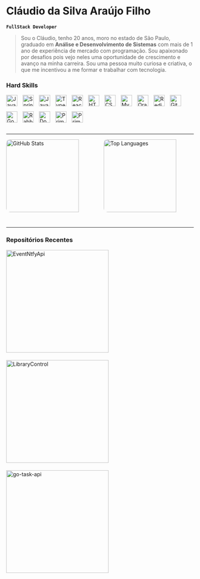 # Cláudio da Silva Araújo Filho

**`FullStack Developer`**

> Sou o Cláudio, tenho 20 anos, moro no estado de São Paulo, graduado em **Análise e Desenvolvimento de Sistemas** com mais de 1 ano de experiência de mercado com programação. Sou apaixonado por desafios pois vejo neles uma oportunidade de crescimento e avanço na minha carreira. Sou uma pessoa muito curiosa e criativa, o que me incentivou a me formar e trabalhar com tecnologia.

### Hard Skills

<div align="left" style="display: flex; flex-wrap: wrap; gap: 14px; margin-bottom: 30px;">
  <img alt="Java" height="30" src="https://cdn.jsdelivr.net/gh/devicons/devicon/icons/java/java-original.svg"/>
  <img alt="Spring Boot" height="30" src="https://cdn.jsdelivr.net/gh/devicons/devicon/icons/spring/spring-original.svg"/>
  <img alt="JavaScript" height="30" src="https://cdn.jsdelivr.net/gh/devicons/devicon/icons/javascript/javascript-plain.svg"/>
  <img alt="TypeScript" height="30" src="https://cdn.jsdelivr.net/gh/devicons/devicon/icons/typescript/typescript-plain.svg"/>
  <img alt="React" height="30" src="https://cdn.jsdelivr.net/gh/devicons/devicon/icons/react/react-original.svg"/>
  <img alt="HTML" height="30" src="https://cdn.jsdelivr.net/gh/devicons/devicon/icons/html5/html5-original.svg"/>
  <img alt="CSS" height="30" src="https://cdn.jsdelivr.net/gh/devicons/devicon/icons/css3/css3-original.svg"/>
  <img alt="MySQL" height="30" src="https://cdn.jsdelivr.net/gh/devicons/devicon/icons/mysql/mysql-original.svg"/>
  <img alt="Oracle" height="30" src="https://cdn.jsdelivr.net/gh/devicons/devicon/icons/oracle/oracle-original.svg"/>
  <img alt="Redis" height="30" src="https://cdn.jsdelivr.net/gh/devicons/devicon/icons/redis/redis-original.svg"/>
  <img alt="Git" height="30" src="https://cdn.jsdelivr.net/gh/devicons/devicon/icons/git/git-original.svg"/>
  <img alt="Go" height="30" src="https://cdn.jsdelivr.net/gh/devicons/devicon/icons/go/go-original.svg"/>
  <img alt="RabbitMQ" height="30" src="https://cdn.jsdelivr.net/gh/devicons/devicon/icons/rabbitmq/rabbitmq-original.svg" />
  <img alt="Docker" height="30" src="https://cdn.jsdelivr.net/gh/devicons/devicon/icons/docker/docker-original.svg" />
  <img alt="PrimeReact" height="30" src="https://i0.wp.com/www.primefaces.org/wp-content/uploads/2018/05/primereact-logo.png?ssl=1" />
  <img alt="PrimeFaces" height="30" src="https://showcase.primefaces.org/jakarta.faces.resource/images/primefaces-logo.svg.xhtml?ln=showcase" />
</div>

---

<div style="display: flex; flex-wrap: wrap; gap: 20px; justify-content: center; margin-bottom: 40px; width: 100%;">
  <img
    src="https://github-readme-stats.vercel.app/api?username=Claudio712005&show_icons=true&hide_border=true&title_color=fff&icon_color=79ff97&text_color=9f9f9f&bg_color=151515"
    alt="GitHub Stats"
    style="flex: 1 1 45%; height: 195px; border-radius: 10px; object-fit: cover;"
  />
  <img
    src="https://github-readme-stats.vercel.app/api/top-langs/?username=Claudio712005&layout=compact&hide_border=true&title_color=fff&icon_color=79ff97&text_color=9f9f9f&bg_color=151515"
    alt="Top Languages"
    style="flex: 1 1 45%; height: 195px; border-radius: 10px; object-fit: cover;"
  />
</div>

---

### Repositórios Recentes

<div align="left" style="display: flex; gap: 20px; flex-wrap: wrap; justify-content: start;">
  <a href="https://github.com/Claudio712005/go-microservices-architecture" target="_blank" rel="noopener noreferrer">
    <img 
      src="https://github-readme-stats.vercel.app/api/pin/?username=Claudio712005&repo=go-microservices-architecture&title_color=fff&icon_color=f9f9f9&text_color=9f9f9f&bg_color=151515"
      alt="EventNtfyApi"
      width="275"
    />
  </a>
  <a href="https://github.com/Claudio712005/LibraryControl" target="_blank" rel="noopener noreferrer">
    <img 
      src="https://github-readme-stats.vercel.app/api/pin/?username=Claudio712005&repo=LibraryControl&title_color=fff&icon_color=f9f9f9&text_color=9f9f9f&bg_color=151515" 
      alt="LibraryControl"
      width="275"
    />
  </a>
  <a href="https://github.com/Claudio712005/go-task-api" target="_blank" rel="noopener noreferrer">
    <img 
      src="https://github-readme-stats.vercel.app/api/pin?username=Claudio712005&repo=go-task-api&title_color=fff&icon_color=f9f9f9&text_color=9f9f9f&bg_color=151515" 
      alt="go-task-api"
      width="275"
    />
  </a>
</div>
